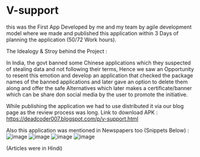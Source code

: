 # V-support

this was the First App Developed by me and my team by agile development model where we made and published this application within 3 Days of planning the application (50/72 Work hours).

The Idealogy & Stroy behind the Project :

In India, the govt banned some Chinese applications which they suspected of stealing data and not following their terms, Hence we saw an Opportunity to resent this emotion and develop an application that checked the package names of the banned applications and later gave an option to delete them along and offer the safe Alternatives which later makes a certificate/banner which can be share don social media by the user to promote the initiative.

While publishing the application we had to use distributed it via our blog page as the review process was long.
Link to download APK : https://deadcoder007.blogspot.com/p/v-support.html

Also this application was mentioned in Newspapers too (Snippets Below) :
![image](https://user-images.githubusercontent.com/56738347/151674844-2ec4a1cd-0cdc-40fe-9b7a-bc6832c9e033.png)
![image](https://user-images.githubusercontent.com/56738347/151674855-9e409add-9771-4c37-bea8-008060ac1475.png)
![image](https://user-images.githubusercontent.com/56738347/151674864-1233997b-9f2b-47b2-babb-42b816b597bf.png)
![image](https://user-images.githubusercontent.com/56738347/151674868-0de49141-cfe8-44ed-ba60-85c13fb4dee8.png)

(Articles were in Hindi)
